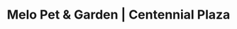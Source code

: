 ---
title: "Melo Pet & Garden | Centennial Plaza"
url: /ciudad-de-panama/melo-pet-y-garden-centennial-plaza/
shop: mascotas
---